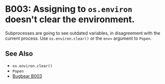 # B003: Assigning to `os.environ` doesn't clear the environment.

Subprocesses are going to see outdated variables, in disagreement with the current process.
Use `os.environ.clear()` or the `env=` argument to `Popen`.

## See Also

* `os.environ.clear()`
* `Popen`
* [Bugbear B003](https://github.com/PyCQA/flake8-bugbear?tab=readme-ov-file)
